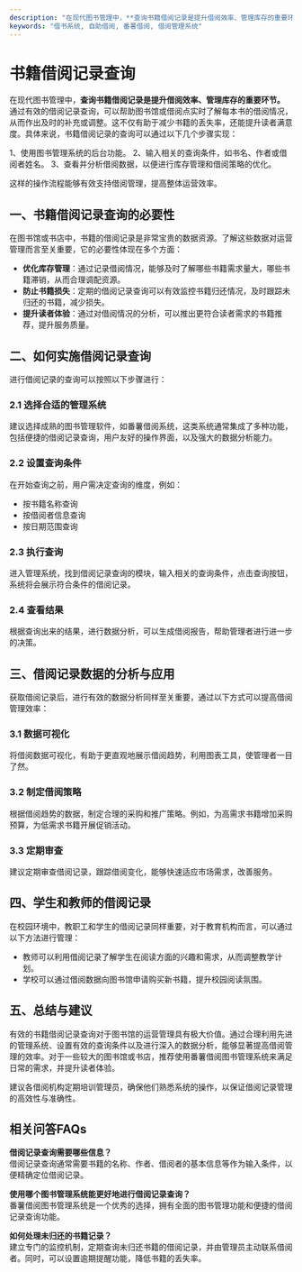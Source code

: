 ```yaml
---
description: "在现代图书管理中，**查询书籍借阅记录是提升借阅效率、管理库存的重要环节。** 通过有效的借阅记录查询，可以帮助图书馆或借阅点实时了解每本书的借阅情况，从而作出及时的补充或调整。这不仅有助于减少书籍的丢失率，还能提升读者满意度。具体来说，书籍借阅记录的查询可以通过以下几个步骤实现："
keywords: "借书系统, 自助借阅, 番薯借阅, 借阅管理系统"
---
```

# 书籍借阅记录查询

在现代图书管理中，**查询书籍借阅记录是提升借阅效率、管理库存的重要环节。** 通过有效的借阅记录查询，可以帮助图书馆或借阅点实时了解每本书的借阅情况，从而作出及时的补充或调整。这不仅有助于减少书籍的丢失率，还能提升读者满意度。具体来说，书籍借阅记录的查询可以通过以下几个步骤实现：

1、使用图书管理系统的后台功能。
2、输入相关的查询条件，如书名、作者或借阅者姓名。
3、查看并分析借阅数据，以便进行库存管理和借阅策略的优化。

这样的操作流程能够有效支持借阅管理，提高整体运营效率。

## **一、书籍借阅记录查询的必要性**

在图书馆或书店中，书籍的借阅记录是非常宝贵的数据资源。了解这些数据对运营管理而言至关重要，它的必要性体现在多个方面：

- **优化库存管理**：通过记录借阅情况，能够及时了解哪些书籍需求量大，哪些书籍滞销，从而合理调配资源。
- **防止书籍损失**：定期的借阅记录查询可以有效监控书籍归还情况，及时跟踪未归还的书籍，减少损失。
- **提升读者体验**：通过对借阅情况的分析，可以推出更符合读者需求的书籍推荐，提升服务质量。

## **二、如何实施借阅记录查询**

进行借阅记录的查询可以按照以下步骤进行：

### **2.1 选择合适的管理系统**

建议选择成熟的图书管理软件，如番薯借阅系统，这类系统通常集成了多种功能，包括便捷的借阅记录查询，用户友好的操作界面，以及强大的数据分析能力。

### **2.2 设置查询条件**

在开始查询之前，用户需决定查询的维度，例如：

- 按书籍名称查询
- 按借阅者信息查询
- 按日期范围查询

### **2.3 执行查询**

进入管理系统，找到借阅记录查询的模块，输入相关的查询条件，点击查询按钮，系统将会展示符合条件的借阅记录。

### **2.4 查看结果**

根据查询出来的结果，进行数据分析，可以生成借阅报告，帮助管理者进行进一步的决策。

## **三、借阅记录数据的分析与应用**

获取借阅记录后，进行有效的数据分析同样至关重要，通过以下方式可以提高借阅管理效率：

### **3.1 数据可视化**

将借阅数据可视化，有助于更直观地展示借阅趋势，利用图表工具，使管理者一目了然。

### **3.2 制定借阅策略**

根据借阅趋势的数据，制定合理的采购和推广策略。例如，为高需求书籍增加采购预算，为低需求书籍开展促销活动。

### **3.3 定期审查**

建议定期审查借阅记录，跟踪借阅变化，能够快速适应市场需求，改善服务。

## **四、学生和教师的借阅记录**

在校园环境中，教职工和学生的借阅记录同样重要，对于教育机构而言，可以通过以下方法进行管理：

- 教师可以利用借阅记录了解学生在阅读方面的兴趣和需求，从而调整教学计划。
- 学校可以通过借阅数据向图书馆申请购买新书籍，提升校园阅读氛围。

## **五、总结与建议**

有效的书籍借阅记录查询对于图书馆的运营管理具有极大价值。通过合理利用先进的管理系统、设置有效的查询条件以及进行深入的数据分析，能够显著提高借阅管理的效率。对于一些较大的图书馆或书店，推荐使用番薯借阅图书管理系统来满足日常的需求，并提升读者体验。

建议各借阅机构定期培训管理员，确保他们熟悉系统的操作，以保证借阅记录管理的高效性与准确性。

## **相关问答FAQs**

**借阅记录查询需要哪些信息？**  
借阅记录查询通常需要书籍的名称、作者、借阅者的基本信息等作为输入条件，以便精确定位借阅记录。

**使用哪个图书管理系统能更好地进行借阅记录查询？**  
番薯借阅图书管理系统是一个优秀的选择，拥有全面的图书管理功能和便捷的借阅记录查询功能。

**如何处理未归还的书籍记录？**  
建立专门的监控机制，定期查询未归还书籍的借阅记录，并由管理员主动联系借阅者。同时，可以设置逾期提醒功能，降低书籍的丢失率。
